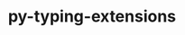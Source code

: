 ---
title: "py-typing-extensions"
layout: cache
categories: [package, develop]
meta: {"versions": ["4.2.0", "4.3.0", "4.5.0", "4.6.3"], "compilers": ["apple-clang@=14.0.0", "apple-clang@=14.0.3", "gcc@=11.1.0", "gcc@=11.3.0", "gcc@=7.3.1", "gcc@=7.5.0", "oneapi@=2023.1.0", "oneapi@=2023.2.0"], "oss": ["amzn2", "ubuntu18.04", "ubuntu20.04", "ubuntu22.04", "ventura"], "platforms": ["darwin", "linux"], "targets": ["aarch64", "ivybridge", "neoverse_n1", "ppc64le", "x86_64", "x86_64_v3"], "stacks": ["aws-isc", "aws-isc-aarch64", "data-vis-sdk", "e4s", "e4s-oneapi", "e4s-power", "ml-darwin-aarch64-mps", "ml-linux-x86_64-cpu", "ml-linux-x86_64-cuda", "ml-linux-x86_64-rocm", "radiuss", "root"], "num_specs": 118, "num_specs_by_stack": {"root": 118, "ml-darwin-aarch64-mps": 7, "aws-isc-aarch64": 4, "aws-isc": 2, "radiuss": 54, "e4s-power": 12, "e4s-oneapi": 5, "e4s": 13, "data-vis-sdk": 6, "ml-linux-x86_64-cuda": 6, "ml-linux-x86_64-rocm": 6, "ml-linux-x86_64-cpu": 6}}
spec_details: [{"hash": "qtf2blvtbnwiblpyowxbrcpsaiiauhz3", "compiler": "apple-clang@=14.0.0", "versions": ["4.6.3"], "os": "ventura", "platform": "darwin", "target": "aarch64", "variants": ["build_system=python_pip"], "stacks": ["root", "ml-darwin-aarch64-mps"], "size": "-", "tarball": "https://binaries.spack.io/develop/build_cache/darwin-ventura-aarch64/apple-clang-14.0.0/py-typing-extensions-4.6.3/darwin-ventura-aarch64-apple-clang-14.0.0-py-typing-extensions-4.6.3-qtf2blvtbnwiblpyowxbrcpsaiiauhz3.spack"}, {"hash": "oeedbjuf57t7ep4wizymrodpejoaagjt", "compiler": "apple-clang@=14.0.0", "versions": ["4.6.3"], "os": "ventura", "platform": "darwin", "target": "aarch64", "variants": ["build_system=python_pip"], "stacks": ["root", "ml-darwin-aarch64-mps"], "size": "-", "tarball": "https://binaries.spack.io/develop/build_cache/darwin-ventura-aarch64/apple-clang-14.0.0/py-typing-extensions-4.6.3/darwin-ventura-aarch64-apple-clang-14.0.0-py-typing-extensions-4.6.3-oeedbjuf57t7ep4wizymrodpejoaagjt.spack"}, {"hash": "qqs5kr443rizq5aoakzawkruxsgylfpe", "compiler": "apple-clang@=14.0.0", "versions": ["4.6.3"], "os": "ventura", "platform": "darwin", "target": "aarch64", "variants": ["build_system=python_pip"], "stacks": ["root", "ml-darwin-aarch64-mps"], "size": "-", "tarball": "https://binaries.spack.io/develop/build_cache/darwin-ventura-aarch64/apple-clang-14.0.0/py-typing-extensions-4.6.3/darwin-ventura-aarch64-apple-clang-14.0.0-py-typing-extensions-4.6.3-qqs5kr443rizq5aoakzawkruxsgylfpe.spack"}, {"hash": "c5y56j7uabxmpdktmqep3plmrxasppa5", "compiler": "apple-clang@=14.0.0", "versions": ["4.6.3"], "os": "ventura", "platform": "darwin", "target": "aarch64", "variants": ["build_system=python_pip"], "stacks": ["root", "ml-darwin-aarch64-mps"], "size": "-", "tarball": "https://binaries.spack.io/develop/build_cache/darwin-ventura-aarch64/apple-clang-14.0.0/py-typing-extensions-4.6.3/darwin-ventura-aarch64-apple-clang-14.0.0-py-typing-extensions-4.6.3-c5y56j7uabxmpdktmqep3plmrxasppa5.spack"}, {"hash": "47snpkyeqv63irf25efbiwzhliwbwa5d", "compiler": "apple-clang@=14.0.0", "versions": ["4.6.3"], "os": "ventura", "platform": "darwin", "target": "aarch64", "variants": ["build_system=python_pip"], "stacks": ["root", "ml-darwin-aarch64-mps"], "size": "-", "tarball": "https://binaries.spack.io/develop/build_cache/darwin-ventura-aarch64/apple-clang-14.0.0/py-typing-extensions-4.6.3/darwin-ventura-aarch64-apple-clang-14.0.0-py-typing-extensions-4.6.3-47snpkyeqv63irf25efbiwzhliwbwa5d.spack"}, {"hash": "6zm5qztsdodxdueq7ajbc46o6lmnqac5", "compiler": "apple-clang@=14.0.3", "versions": ["4.6.3"], "os": "ventura", "platform": "darwin", "target": "aarch64", "variants": ["build_system=python_pip"], "stacks": ["root", "ml-darwin-aarch64-mps"], "size": "-", "tarball": "https://binaries.spack.io/develop/build_cache/darwin-ventura-aarch64/apple-clang-14.0.3/py-typing-extensions-4.6.3/darwin-ventura-aarch64-apple-clang-14.0.3-py-typing-extensions-4.6.3-6zm5qztsdodxdueq7ajbc46o6lmnqac5.spack"}, {"hash": "pf56sdaak4mar4f3m6ob5jtfavkukxv6", "compiler": "apple-clang@=14.0.3", "versions": ["4.6.3"], "os": "ventura", "platform": "darwin", "target": "aarch64", "variants": ["build_system=python_pip"], "stacks": ["root", "ml-darwin-aarch64-mps"], "size": "-", "tarball": "https://binaries.spack.io/develop/build_cache/darwin-ventura-aarch64/apple-clang-14.0.3/py-typing-extensions-4.6.3/darwin-ventura-aarch64-apple-clang-14.0.3-py-typing-extensions-4.6.3-pf56sdaak4mar4f3m6ob5jtfavkukxv6.spack"}, {"hash": "dgilux2n3vpj5rfq2abfznanpccn5zyf", "compiler": "gcc@=7.3.1", "versions": ["4.6.3"], "os": "amzn2", "platform": "linux", "target": "aarch64", "variants": ["build_system=python_pip"], "stacks": ["aws-isc-aarch64", "root"], "size": "-", "tarball": "https://binaries.spack.io/develop/build_cache/linux-amzn2-aarch64/gcc-7.3.1/py-typing-extensions-4.6.3/linux-amzn2-aarch64-gcc-7.3.1-py-typing-extensions-4.6.3-dgilux2n3vpj5rfq2abfznanpccn5zyf.spack"}, {"hash": "ulsoifzrytd67ywkhec3vryzk5tnnmn5", "compiler": "gcc@=7.3.1", "versions": ["4.5.0"], "os": "amzn2", "platform": "linux", "target": "aarch64", "variants": ["build_system=python_pip"], "stacks": ["aws-isc-aarch64", "root"], "size": "-", "tarball": "https://binaries.spack.io/develop/build_cache/linux-amzn2-aarch64/gcc-7.3.1/py-typing-extensions-4.5.0/linux-amzn2-aarch64-gcc-7.3.1-py-typing-extensions-4.5.0-ulsoifzrytd67ywkhec3vryzk5tnnmn5.spack"}, {"hash": "ssmlzdxt2so45b4rfoga7n6tuxbnpdva", "compiler": "gcc@=7.3.1", "versions": ["4.3.0"], "os": "amzn2", "platform": "linux", "target": "ivybridge", "variants": ["build_system=python_pip"], "stacks": ["root"], "size": "-", "tarball": "https://binaries.spack.io/develop/build_cache/linux-amzn2-ivybridge/gcc-7.3.1/py-typing-extensions-4.3.0/linux-amzn2-ivybridge-gcc-7.3.1-py-typing-extensions-4.3.0-ssmlzdxt2so45b4rfoga7n6tuxbnpdva.spack"}, {"hash": "vsieaizn3wlyogfzhjdzftfyz4h6s5sv", "compiler": "gcc@=7.3.1", "versions": ["4.3.0"], "os": "amzn2", "platform": "linux", "target": "ivybridge", "variants": ["build_system=python_pip"], "stacks": ["root"], "size": "-", "tarball": "https://binaries.spack.io/develop/build_cache/linux-amzn2-ivybridge/gcc-7.3.1/py-typing-extensions-4.3.0/linux-amzn2-ivybridge-gcc-7.3.1-py-typing-extensions-4.3.0-vsieaizn3wlyogfzhjdzftfyz4h6s5sv.spack"}, {"hash": "edg3npfyv4zcu7wa77qeny62q7l3zn3d", "compiler": "gcc@=7.3.1", "versions": ["4.3.0"], "os": "amzn2", "platform": "linux", "target": "ivybridge", "variants": ["build_system=python_pip"], "stacks": ["root"], "size": "-", "tarball": "https://binaries.spack.io/develop/build_cache/linux-amzn2-ivybridge/gcc-7.3.1/py-typing-extensions-4.3.0/linux-amzn2-ivybridge-gcc-7.3.1-py-typing-extensions-4.3.0-edg3npfyv4zcu7wa77qeny62q7l3zn3d.spack"}, {"hash": "ynjyshoh2ffhhtsoeu6n37buppi6dqpt", "compiler": "gcc@=7.3.1", "versions": ["4.3.0"], "os": "amzn2", "platform": "linux", "target": "ivybridge", "variants": ["build_system=python_pip"], "stacks": ["root"], "size": "-", "tarball": "https://binaries.spack.io/develop/build_cache/linux-amzn2-ivybridge/gcc-7.3.1/py-typing-extensions-4.3.0/linux-amzn2-ivybridge-gcc-7.3.1-py-typing-extensions-4.3.0-ynjyshoh2ffhhtsoeu6n37buppi6dqpt.spack"}, {"hash": "jlxhrfda7ljyxaijedmxubymcohllvyx", "compiler": "gcc@=7.3.1", "versions": ["4.5.0"], "os": "amzn2", "platform": "linux", "target": "neoverse_n1", "variants": ["build_system=python_pip"], "stacks": ["aws-isc-aarch64", "root"], "size": "-", "tarball": "https://binaries.spack.io/develop/build_cache/linux-amzn2-neoverse_n1/gcc-7.3.1/py-typing-extensions-4.5.0/linux-amzn2-neoverse_n1-gcc-7.3.1-py-typing-extensions-4.5.0-jlxhrfda7ljyxaijedmxubymcohllvyx.spack"}, {"hash": "l4jempeiuy6leea3or7betghhz5edhwt", "compiler": "gcc@=7.3.1", "versions": ["4.6.3"], "os": "amzn2", "platform": "linux", "target": "neoverse_n1", "variants": ["build_system=python_pip"], "stacks": ["aws-isc-aarch64", "root"], "size": "-", "tarball": "https://binaries.spack.io/develop/build_cache/linux-amzn2-neoverse_n1/gcc-7.3.1/py-typing-extensions-4.6.3/linux-amzn2-neoverse_n1-gcc-7.3.1-py-typing-extensions-4.6.3-l4jempeiuy6leea3or7betghhz5edhwt.spack"}, {"hash": "plsjfaz2swi2snggw7siuikf44ipg6ao", "compiler": "gcc@=7.3.1", "versions": ["4.6.3"], "os": "amzn2", "platform": "linux", "target": "x86_64_v3", "variants": ["build_system=python_pip"], "stacks": ["aws-isc", "root"], "size": "-", "tarball": "https://binaries.spack.io/develop/build_cache/linux-amzn2-x86_64_v3/gcc-7.3.1/py-typing-extensions-4.6.3/linux-amzn2-x86_64_v3-gcc-7.3.1-py-typing-extensions-4.6.3-plsjfaz2swi2snggw7siuikf44ipg6ao.spack"}, {"hash": "rzxgw5t5pbbpcm2l6wdaanbgcijpojoh", "compiler": "gcc@=7.3.1", "versions": ["4.5.0"], "os": "amzn2", "platform": "linux", "target": "x86_64_v3", "variants": ["build_system=python_pip"], "stacks": ["aws-isc", "root"], "size": "-", "tarball": "https://binaries.spack.io/develop/build_cache/linux-amzn2-x86_64_v3/gcc-7.3.1/py-typing-extensions-4.5.0/linux-amzn2-x86_64_v3-gcc-7.3.1-py-typing-extensions-4.5.0-rzxgw5t5pbbpcm2l6wdaanbgcijpojoh.spack"}, {"hash": "2fofx75cocdetdg66eewuxg4kduqvpbd", "compiler": "gcc@=7.3.1", "versions": ["4.3.0"], "os": "amzn2", "platform": "linux", "target": "x86_64_v3", "variants": [], "stacks": ["root"], "size": "-", "tarball": "https://binaries.spack.io/develop/build_cache/linux-amzn2-x86_64_v3/gcc-7.3.1/py-typing-extensions-4.3.0/linux-amzn2-x86_64_v3-gcc-7.3.1-py-typing-extensions-4.3.0-2fofx75cocdetdg66eewuxg4kduqvpbd.spack"}, {"hash": "wfjzrfpztjdvjtqzayuetrk6l5d5e43z", "compiler": "gcc@=7.3.1", "versions": ["4.3.0"], "os": "amzn2", "platform": "linux", "target": "x86_64_v3", "variants": ["build_system=python_pip"], "stacks": ["root"], "size": "-", "tarball": "https://binaries.spack.io/develop/build_cache/linux-amzn2-x86_64_v3/gcc-7.3.1/py-typing-extensions-4.3.0/linux-amzn2-x86_64_v3-gcc-7.3.1-py-typing-extensions-4.3.0-wfjzrfpztjdvjtqzayuetrk6l5d5e43z.spack"}, {"hash": "iqi7k7j7y5vnjiq56bb7oam7vfm63pga", "compiler": "gcc@=7.3.1", "versions": ["4.3.0"], "os": "amzn2", "platform": "linux", "target": "x86_64_v3", "variants": [], "stacks": ["root"], "size": "-", "tarball": "https://binaries.spack.io/develop/build_cache/linux-amzn2-x86_64_v3/gcc-7.3.1/py-typing-extensions-4.3.0/linux-amzn2-x86_64_v3-gcc-7.3.1-py-typing-extensions-4.3.0-iqi7k7j7y5vnjiq56bb7oam7vfm63pga.spack"}, {"hash": "gvgcv532pmi7lqcemhtrii7ee5efloee", "compiler": "gcc@=7.3.1", "versions": ["4.3.0"], "os": "amzn2", "platform": "linux", "target": "x86_64_v3", "variants": ["build_system=python_pip"], "stacks": ["root"], "size": "-", "tarball": "https://binaries.spack.io/develop/build_cache/linux-amzn2-x86_64_v3/gcc-7.3.1/py-typing-extensions-4.3.0/linux-amzn2-x86_64_v3-gcc-7.3.1-py-typing-extensions-4.3.0-gvgcv532pmi7lqcemhtrii7ee5efloee.spack"}, {"hash": "rkw5ayx2bwiz2jcck7bfwew3nvy4fxek", "compiler": "gcc@=7.3.1", "versions": ["4.3.0"], "os": "amzn2", "platform": "linux", "target": "x86_64_v3", "variants": ["build_system=python_pip"], "stacks": ["root"], "size": "-", "tarball": "https://binaries.spack.io/develop/build_cache/linux-amzn2-x86_64_v3/gcc-7.3.1/py-typing-extensions-4.3.0/linux-amzn2-x86_64_v3-gcc-7.3.1-py-typing-extensions-4.3.0-rkw5ayx2bwiz2jcck7bfwew3nvy4fxek.spack"}, {"hash": "tfojihqyp7qyfm2gkjd7hgupgrb4r6rg", "compiler": "gcc@=7.5.0", "versions": ["4.2.0"], "os": "ubuntu18.04", "platform": "linux", "target": "x86_64", "variants": [], "stacks": ["radiuss", "root"], "size": "-", "tarball": "https://binaries.spack.io/develop/build_cache/linux-ubuntu18.04-x86_64/gcc-7.5.0/py-typing-extensions-4.2.0/linux-ubuntu18.04-x86_64-gcc-7.5.0-py-typing-extensions-4.2.0-tfojihqyp7qyfm2gkjd7hgupgrb4r6rg.spack"}, {"hash": "x4eiopshwhobsfutdwnjcgmzkd6hnq5u", "compiler": "gcc@=7.5.0", "versions": ["4.3.0"], "os": "ubuntu18.04", "platform": "linux", "target": "x86_64", "variants": [], "stacks": ["radiuss", "root"], "size": "-", "tarball": "https://binaries.spack.io/develop/build_cache/linux-ubuntu18.04-x86_64/gcc-7.5.0/py-typing-extensions-4.3.0/linux-ubuntu18.04-x86_64-gcc-7.5.0-py-typing-extensions-4.3.0-x4eiopshwhobsfutdwnjcgmzkd6hnq5u.spack"}, {"hash": "uo2qtd5a26nbi57yr74jzr7vgc24vgnb", "compiler": "gcc@=7.5.0", "versions": ["4.3.0"], "os": "ubuntu18.04", "platform": "linux", "target": "x86_64", "variants": [], "stacks": ["radiuss", "root"], "size": "-", "tarball": "https://binaries.spack.io/develop/build_cache/linux-ubuntu18.04-x86_64/gcc-7.5.0/py-typing-extensions-4.3.0/linux-ubuntu18.04-x86_64-gcc-7.5.0-py-typing-extensions-4.3.0-uo2qtd5a26nbi57yr74jzr7vgc24vgnb.spack"}, {"hash": "em6ysm76kjscc54ohe7quomendwjuoaq", "compiler": "gcc@=7.5.0", "versions": ["4.3.0"], "os": "ubuntu18.04", "platform": "linux", "target": "x86_64", "variants": [], "stacks": ["radiuss", "root"], "size": "-", "tarball": "https://binaries.spack.io/develop/build_cache/linux-ubuntu18.04-x86_64/gcc-7.5.0/py-typing-extensions-4.3.0/linux-ubuntu18.04-x86_64-gcc-7.5.0-py-typing-extensions-4.3.0-em6ysm76kjscc54ohe7quomendwjuoaq.spack"}, {"hash": "kd5jeqfqp3ff6vhhvflqb5veglr2guzk", "compiler": "gcc@=7.5.0", "versions": ["4.2.0"], "os": "ubuntu18.04", "platform": "linux", "target": "x86_64", "variants": [], "stacks": ["radiuss", "root"], "size": "-", "tarball": "https://binaries.spack.io/develop/build_cache/linux-ubuntu18.04-x86_64/gcc-7.5.0/py-typing-extensions-4.2.0/linux-ubuntu18.04-x86_64-gcc-7.5.0-py-typing-extensions-4.2.0-kd5jeqfqp3ff6vhhvflqb5veglr2guzk.spack"}, {"hash": "r74f25ie5d73ooen27tjs7wbv3gmzewj", "compiler": "gcc@=7.5.0", "versions": ["4.3.0"], "os": "ubuntu18.04", "platform": "linux", "target": "x86_64", "variants": [], "stacks": ["radiuss", "root"], "size": "-", "tarball": "https://binaries.spack.io/develop/build_cache/linux-ubuntu18.04-x86_64/gcc-7.5.0/py-typing-extensions-4.3.0/linux-ubuntu18.04-x86_64-gcc-7.5.0-py-typing-extensions-4.3.0-r74f25ie5d73ooen27tjs7wbv3gmzewj.spack"}, {"hash": "mf7h4en74soh5szlqo3hbqkm2zr7txrc", "compiler": "gcc@=7.5.0", "versions": ["4.2.0"], "os": "ubuntu18.04", "platform": "linux", "target": "x86_64", "variants": [], "stacks": ["radiuss", "root"], "size": "-", "tarball": "https://binaries.spack.io/develop/build_cache/linux-ubuntu18.04-x86_64/gcc-7.5.0/py-typing-extensions-4.2.0/linux-ubuntu18.04-x86_64-gcc-7.5.0-py-typing-extensions-4.2.0-mf7h4en74soh5szlqo3hbqkm2zr7txrc.spack"}, {"hash": "ob5dwwvns6dfeg5332xcp2agnhra6ynn", "compiler": "gcc@=7.5.0", "versions": ["4.3.0"], "os": "ubuntu18.04", "platform": "linux", "target": "x86_64", "variants": [], "stacks": ["radiuss", "root"], "size": "-", "tarball": "https://binaries.spack.io/develop/build_cache/linux-ubuntu18.04-x86_64/gcc-7.5.0/py-typing-extensions-4.3.0/linux-ubuntu18.04-x86_64-gcc-7.5.0-py-typing-extensions-4.3.0-ob5dwwvns6dfeg5332xcp2agnhra6ynn.spack"}, {"hash": "gh7x2uxqogv2hxmbqbah6q5sx3ihbwla", "compiler": "gcc@=7.5.0", "versions": ["4.3.0"], "os": "ubuntu18.04", "platform": "linux", "target": "x86_64", "variants": [], "stacks": ["radiuss", "root"], "size": "-", "tarball": "https://binaries.spack.io/develop/build_cache/linux-ubuntu18.04-x86_64/gcc-7.5.0/py-typing-extensions-4.3.0/linux-ubuntu18.04-x86_64-gcc-7.5.0-py-typing-extensions-4.3.0-gh7x2uxqogv2hxmbqbah6q5sx3ihbwla.spack"}, {"hash": "cnr4ncdrbxoi4kxnl4rpze3gmokeser2", "compiler": "gcc@=7.5.0", "versions": ["4.2.0"], "os": "ubuntu18.04", "platform": "linux", "target": "x86_64", "variants": [], "stacks": ["radiuss", "root"], "size": "-", "tarball": "https://binaries.spack.io/develop/build_cache/linux-ubuntu18.04-x86_64/gcc-7.5.0/py-typing-extensions-4.2.0/linux-ubuntu18.04-x86_64-gcc-7.5.0-py-typing-extensions-4.2.0-cnr4ncdrbxoi4kxnl4rpze3gmokeser2.spack"}, {"hash": "zsann7gdlggqtxbp7jnyeiodwyxcqvft", "compiler": "gcc@=7.5.0", "versions": ["4.2.0"], "os": "ubuntu18.04", "platform": "linux", "target": "x86_64", "variants": [], "stacks": ["radiuss", "root"], "size": "-", "tarball": "https://binaries.spack.io/develop/build_cache/linux-ubuntu18.04-x86_64/gcc-7.5.0/py-typing-extensions-4.2.0/linux-ubuntu18.04-x86_64-gcc-7.5.0-py-typing-extensions-4.2.0-zsann7gdlggqtxbp7jnyeiodwyxcqvft.spack"}, {"hash": "rhjwczeb7iomtr6cwsvf767i6kcl3fje", "compiler": "gcc@=7.5.0", "versions": ["4.3.0"], "os": "ubuntu18.04", "platform": "linux", "target": "x86_64", "variants": [], "stacks": ["radiuss", "root"], "size": "-", "tarball": "https://binaries.spack.io/develop/build_cache/linux-ubuntu18.04-x86_64/gcc-7.5.0/py-typing-extensions-4.3.0/linux-ubuntu18.04-x86_64-gcc-7.5.0-py-typing-extensions-4.3.0-rhjwczeb7iomtr6cwsvf767i6kcl3fje.spack"}, {"hash": "7322upxra54z36y537f2j2an4ecghvsb", "compiler": "gcc@=7.5.0", "versions": ["4.3.0"], "os": "ubuntu18.04", "platform": "linux", "target": "x86_64", "variants": [], "stacks": ["radiuss", "root"], "size": "-", "tarball": "https://binaries.spack.io/develop/build_cache/linux-ubuntu18.04-x86_64/gcc-7.5.0/py-typing-extensions-4.3.0/linux-ubuntu18.04-x86_64-gcc-7.5.0-py-typing-extensions-4.3.0-7322upxra54z36y537f2j2an4ecghvsb.spack"}, {"hash": "qbdrvl6nsjvlcpk7lpjbmzhotxzrggou", "compiler": "gcc@=7.5.0", "versions": ["4.3.0"], "os": "ubuntu18.04", "platform": "linux", "target": "x86_64", "variants": [], "stacks": ["radiuss", "root"], "size": "-", "tarball": "https://binaries.spack.io/develop/build_cache/linux-ubuntu18.04-x86_64/gcc-7.5.0/py-typing-extensions-4.3.0/linux-ubuntu18.04-x86_64-gcc-7.5.0-py-typing-extensions-4.3.0-qbdrvl6nsjvlcpk7lpjbmzhotxzrggou.spack"}, {"hash": "ovtlbhxjgzt62rb4plfv6oh72ururm2w", "compiler": "gcc@=7.5.0", "versions": ["4.3.0"], "os": "ubuntu18.04", "platform": "linux", "target": "x86_64", "variants": [], "stacks": ["radiuss", "root"], "size": "-", "tarball": "https://binaries.spack.io/develop/build_cache/linux-ubuntu18.04-x86_64/gcc-7.5.0/py-typing-extensions-4.3.0/linux-ubuntu18.04-x86_64-gcc-7.5.0-py-typing-extensions-4.3.0-ovtlbhxjgzt62rb4plfv6oh72ururm2w.spack"}, {"hash": "7cyv4ig3np2do67iaa6o3nzbxfsoxma2", "compiler": "gcc@=7.5.0", "versions": ["4.3.0"], "os": "ubuntu18.04", "platform": "linux", "target": "x86_64", "variants": ["build_system=python_pip"], "stacks": ["radiuss", "root"], "size": "-", "tarball": "https://binaries.spack.io/develop/build_cache/linux-ubuntu18.04-x86_64/gcc-7.5.0/py-typing-extensions-4.3.0/linux-ubuntu18.04-x86_64-gcc-7.5.0-py-typing-extensions-4.3.0-7cyv4ig3np2do67iaa6o3nzbxfsoxma2.spack"}, {"hash": "exwt3m42ycwh3xps4xvoxgaav7ricf63", "compiler": "gcc@=7.5.0", "versions": ["4.3.0"], "os": "ubuntu18.04", "platform": "linux", "target": "x86_64", "variants": [], "stacks": ["radiuss", "root"], "size": "-", "tarball": "https://binaries.spack.io/develop/build_cache/linux-ubuntu18.04-x86_64/gcc-7.5.0/py-typing-extensions-4.3.0/linux-ubuntu18.04-x86_64-gcc-7.5.0-py-typing-extensions-4.3.0-exwt3m42ycwh3xps4xvoxgaav7ricf63.spack"}, {"hash": "uo77bh47d2l4nhvn7ipgosxy55ujox2d", "compiler": "gcc@=7.5.0", "versions": ["4.3.0"], "os": "ubuntu18.04", "platform": "linux", "target": "x86_64", "variants": [], "stacks": ["radiuss", "root"], "size": "-", "tarball": "https://binaries.spack.io/develop/build_cache/linux-ubuntu18.04-x86_64/gcc-7.5.0/py-typing-extensions-4.3.0/linux-ubuntu18.04-x86_64-gcc-7.5.0-py-typing-extensions-4.3.0-uo77bh47d2l4nhvn7ipgosxy55ujox2d.spack"}, {"hash": "67kdrm2upv3qtuwueflwh5l2334fomcd", "compiler": "gcc@=7.5.0", "versions": ["4.3.0"], "os": "ubuntu18.04", "platform": "linux", "target": "x86_64", "variants": [], "stacks": ["radiuss", "root"], "size": "-", "tarball": "https://binaries.spack.io/develop/build_cache/linux-ubuntu18.04-x86_64/gcc-7.5.0/py-typing-extensions-4.3.0/linux-ubuntu18.04-x86_64-gcc-7.5.0-py-typing-extensions-4.3.0-67kdrm2upv3qtuwueflwh5l2334fomcd.spack"}, {"hash": "hv4igj4pfsxytc5rgqsw4zwqaqeiavem", "compiler": "gcc@=7.5.0", "versions": ["4.3.0"], "os": "ubuntu18.04", "platform": "linux", "target": "x86_64", "variants": [], "stacks": ["radiuss", "root"], "size": "-", "tarball": "https://binaries.spack.io/develop/build_cache/linux-ubuntu18.04-x86_64/gcc-7.5.0/py-typing-extensions-4.3.0/linux-ubuntu18.04-x86_64-gcc-7.5.0-py-typing-extensions-4.3.0-hv4igj4pfsxytc5rgqsw4zwqaqeiavem.spack"}, {"hash": "uvktgo3k4t6vpamgabu6ptn7gmr52e3x", "compiler": "gcc@=7.5.0", "versions": ["4.3.0"], "os": "ubuntu18.04", "platform": "linux", "target": "x86_64", "variants": ["build_system=python_pip"], "stacks": ["radiuss", "root"], "size": "-", "tarball": "https://binaries.spack.io/develop/build_cache/linux-ubuntu18.04-x86_64/gcc-7.5.0/py-typing-extensions-4.3.0/linux-ubuntu18.04-x86_64-gcc-7.5.0-py-typing-extensions-4.3.0-uvktgo3k4t6vpamgabu6ptn7gmr52e3x.spack"}, {"hash": "mciet7qrkytbuxhb2cnhog2276awuy5j", "compiler": "gcc@=7.5.0", "versions": ["4.5.0"], "os": "ubuntu18.04", "platform": "linux", "target": "x86_64", "variants": ["build_system=python_pip"], "stacks": ["radiuss", "root"], "size": "-", "tarball": "https://binaries.spack.io/develop/build_cache/linux-ubuntu18.04-x86_64/gcc-7.5.0/py-typing-extensions-4.5.0/linux-ubuntu18.04-x86_64-gcc-7.5.0-py-typing-extensions-4.5.0-mciet7qrkytbuxhb2cnhog2276awuy5j.spack"}, {"hash": "acj76zcur72vag7osu2ozjdqshcmpjgf", "compiler": "gcc@=7.5.0", "versions": ["4.5.0"], "os": "ubuntu18.04", "platform": "linux", "target": "x86_64", "variants": ["build_system=python_pip"], "stacks": ["radiuss", "root"], "size": "-", "tarball": "https://binaries.spack.io/develop/build_cache/linux-ubuntu18.04-x86_64/gcc-7.5.0/py-typing-extensions-4.5.0/linux-ubuntu18.04-x86_64-gcc-7.5.0-py-typing-extensions-4.5.0-acj76zcur72vag7osu2ozjdqshcmpjgf.spack"}, {"hash": "us2nxmxwwcvkv4mcda3v7si5acxzwzeg", "compiler": "gcc@=7.5.0", "versions": ["4.3.0"], "os": "ubuntu18.04", "platform": "linux", "target": "x86_64", "variants": [], "stacks": ["radiuss", "root"], "size": "-", "tarball": "https://binaries.spack.io/develop/build_cache/linux-ubuntu18.04-x86_64/gcc-7.5.0/py-typing-extensions-4.3.0/linux-ubuntu18.04-x86_64-gcc-7.5.0-py-typing-extensions-4.3.0-us2nxmxwwcvkv4mcda3v7si5acxzwzeg.spack"}, {"hash": "pxj7j526mkg3nriqshlqafoo4phwdkiy", "compiler": "gcc@=7.5.0", "versions": ["4.3.0"], "os": "ubuntu18.04", "platform": "linux", "target": "x86_64", "variants": [], "stacks": ["radiuss", "root"], "size": "-", "tarball": "https://binaries.spack.io/develop/build_cache/linux-ubuntu18.04-x86_64/gcc-7.5.0/py-typing-extensions-4.3.0/linux-ubuntu18.04-x86_64-gcc-7.5.0-py-typing-extensions-4.3.0-pxj7j526mkg3nriqshlqafoo4phwdkiy.spack"}, {"hash": "ufjbpjy2a73ffceut32kays6zgl6hp4u", "compiler": "gcc@=7.5.0", "versions": ["4.3.0"], "os": "ubuntu18.04", "platform": "linux", "target": "x86_64", "variants": [], "stacks": ["radiuss", "root"], "size": "-", "tarball": "https://binaries.spack.io/develop/build_cache/linux-ubuntu18.04-x86_64/gcc-7.5.0/py-typing-extensions-4.3.0/linux-ubuntu18.04-x86_64-gcc-7.5.0-py-typing-extensions-4.3.0-ufjbpjy2a73ffceut32kays6zgl6hp4u.spack"}, {"hash": "gepmtcesogjrlpl5czwsj34rgzectldg", "compiler": "gcc@=7.5.0", "versions": ["4.3.0"], "os": "ubuntu18.04", "platform": "linux", "target": "x86_64", "variants": [], "stacks": ["radiuss", "root"], "size": "-", "tarball": "https://binaries.spack.io/develop/build_cache/linux-ubuntu18.04-x86_64/gcc-7.5.0/py-typing-extensions-4.3.0/linux-ubuntu18.04-x86_64-gcc-7.5.0-py-typing-extensions-4.3.0-gepmtcesogjrlpl5czwsj34rgzectldg.spack"}, {"hash": "rcqgdyspgkzl3zrsvm6p53rnmpubnd5g", "compiler": "gcc@=7.5.0", "versions": ["4.3.0"], "os": "ubuntu18.04", "platform": "linux", "target": "x86_64", "variants": [], "stacks": ["radiuss", "root"], "size": "-", "tarball": "https://binaries.spack.io/develop/build_cache/linux-ubuntu18.04-x86_64/gcc-7.5.0/py-typing-extensions-4.3.0/linux-ubuntu18.04-x86_64-gcc-7.5.0-py-typing-extensions-4.3.0-rcqgdyspgkzl3zrsvm6p53rnmpubnd5g.spack"}, {"hash": "ufg3reevaclcxu4bf3ohtaw2fksdfy5w", "compiler": "gcc@=7.5.0", "versions": ["4.2.0"], "os": "ubuntu18.04", "platform": "linux", "target": "x86_64", "variants": [], "stacks": ["radiuss", "root"], "size": "-", "tarball": "https://binaries.spack.io/develop/build_cache/linux-ubuntu18.04-x86_64/gcc-7.5.0/py-typing-extensions-4.2.0/linux-ubuntu18.04-x86_64-gcc-7.5.0-py-typing-extensions-4.2.0-ufg3reevaclcxu4bf3ohtaw2fksdfy5w.spack"}, {"hash": "w3sfnbymokyumsqx7uvoh3exqh2rqo4b", "compiler": "gcc@=7.5.0", "versions": ["4.2.0"], "os": "ubuntu18.04", "platform": "linux", "target": "x86_64", "variants": [], "stacks": ["radiuss", "root"], "size": "-", "tarball": "https://binaries.spack.io/develop/build_cache/linux-ubuntu18.04-x86_64/gcc-7.5.0/py-typing-extensions-4.2.0/linux-ubuntu18.04-x86_64-gcc-7.5.0-py-typing-extensions-4.2.0-w3sfnbymokyumsqx7uvoh3exqh2rqo4b.spack"}, {"hash": "r7b4hofzbq6wp4m6s2lsgl6zldmtxbbv", "compiler": "gcc@=7.5.0", "versions": ["4.3.0"], "os": "ubuntu18.04", "platform": "linux", "target": "x86_64", "variants": [], "stacks": ["radiuss", "root"], "size": "-", "tarball": "https://binaries.spack.io/develop/build_cache/linux-ubuntu18.04-x86_64/gcc-7.5.0/py-typing-extensions-4.3.0/linux-ubuntu18.04-x86_64-gcc-7.5.0-py-typing-extensions-4.3.0-r7b4hofzbq6wp4m6s2lsgl6zldmtxbbv.spack"}, {"hash": "zgzjypddpuwoa5sq3fqp7paykzrwnbcv", "compiler": "gcc@=7.5.0", "versions": ["4.2.0"], "os": "ubuntu18.04", "platform": "linux", "target": "x86_64", "variants": [], "stacks": ["radiuss", "root"], "size": "-", "tarball": "https://binaries.spack.io/develop/build_cache/linux-ubuntu18.04-x86_64/gcc-7.5.0/py-typing-extensions-4.2.0/linux-ubuntu18.04-x86_64-gcc-7.5.0-py-typing-extensions-4.2.0-zgzjypddpuwoa5sq3fqp7paykzrwnbcv.spack"}, {"hash": "x3vh464avskfs35hmwxxxdfylvvljw3d", "compiler": "gcc@=7.5.0", "versions": ["4.3.0"], "os": "ubuntu18.04", "platform": "linux", "target": "x86_64", "variants": [], "stacks": ["radiuss", "root"], "size": "-", "tarball": "https://binaries.spack.io/develop/build_cache/linux-ubuntu18.04-x86_64/gcc-7.5.0/py-typing-extensions-4.3.0/linux-ubuntu18.04-x86_64-gcc-7.5.0-py-typing-extensions-4.3.0-x3vh464avskfs35hmwxxxdfylvvljw3d.spack"}, {"hash": "sbnoczve36mn7fctytke5rpmzw3xeceo", "compiler": "gcc@=7.5.0", "versions": ["4.3.0"], "os": "ubuntu18.04", "platform": "linux", "target": "x86_64", "variants": ["build_system=python_pip"], "stacks": ["radiuss", "root"], "size": "-", "tarball": "https://binaries.spack.io/develop/build_cache/linux-ubuntu18.04-x86_64/gcc-7.5.0/py-typing-extensions-4.3.0/linux-ubuntu18.04-x86_64-gcc-7.5.0-py-typing-extensions-4.3.0-sbnoczve36mn7fctytke5rpmzw3xeceo.spack"}, {"hash": "tw3ndmbjvlpeg7p5xv7vt52c44lbz3g6", "compiler": "gcc@=7.5.0", "versions": ["4.3.0"], "os": "ubuntu18.04", "platform": "linux", "target": "x86_64", "variants": ["build_system=python_pip"], "stacks": ["radiuss", "root"], "size": "-", "tarball": "https://binaries.spack.io/develop/build_cache/linux-ubuntu18.04-x86_64/gcc-7.5.0/py-typing-extensions-4.3.0/linux-ubuntu18.04-x86_64-gcc-7.5.0-py-typing-extensions-4.3.0-tw3ndmbjvlpeg7p5xv7vt52c44lbz3g6.spack"}, {"hash": "hhj2tygm7quxjjhmq2u23czjjbjuqd5a", "compiler": "gcc@=7.5.0", "versions": ["4.3.0"], "os": "ubuntu18.04", "platform": "linux", "target": "x86_64", "variants": [], "stacks": ["radiuss", "root"], "size": "-", "tarball": "https://binaries.spack.io/develop/build_cache/linux-ubuntu18.04-x86_64/gcc-7.5.0/py-typing-extensions-4.3.0/linux-ubuntu18.04-x86_64-gcc-7.5.0-py-typing-extensions-4.3.0-hhj2tygm7quxjjhmq2u23czjjbjuqd5a.spack"}, {"hash": "5kxrxudrqm3ldmpxebvxikq375muhk5i", "compiler": "gcc@=7.5.0", "versions": ["4.2.0"], "os": "ubuntu18.04", "platform": "linux", "target": "x86_64", "variants": [], "stacks": ["radiuss", "root"], "size": "-", "tarball": "https://binaries.spack.io/develop/build_cache/linux-ubuntu18.04-x86_64/gcc-7.5.0/py-typing-extensions-4.2.0/linux-ubuntu18.04-x86_64-gcc-7.5.0-py-typing-extensions-4.2.0-5kxrxudrqm3ldmpxebvxikq375muhk5i.spack"}, {"hash": "2k2jbucamtp3qfoslrhhqbnkevb4dcaj", "compiler": "gcc@=7.5.0", "versions": ["4.3.0"], "os": "ubuntu18.04", "platform": "linux", "target": "x86_64", "variants": [], "stacks": ["radiuss", "root"], "size": "-", "tarball": "https://binaries.spack.io/develop/build_cache/linux-ubuntu18.04-x86_64/gcc-7.5.0/py-typing-extensions-4.3.0/linux-ubuntu18.04-x86_64-gcc-7.5.0-py-typing-extensions-4.3.0-2k2jbucamtp3qfoslrhhqbnkevb4dcaj.spack"}, {"hash": "g2lutf467aeppmsfwcsx25ueepw667ht", "compiler": "gcc@=7.5.0", "versions": ["4.2.0"], "os": "ubuntu18.04", "platform": "linux", "target": "x86_64", "variants": [], "stacks": ["radiuss", "root"], "size": "-", "tarball": "https://binaries.spack.io/develop/build_cache/linux-ubuntu18.04-x86_64/gcc-7.5.0/py-typing-extensions-4.2.0/linux-ubuntu18.04-x86_64-gcc-7.5.0-py-typing-extensions-4.2.0-g2lutf467aeppmsfwcsx25ueepw667ht.spack"}, {"hash": "4c6ryyfp7rbyzyhbyjf2dn3lxtnlixxh", "compiler": "gcc@=7.5.0", "versions": ["4.3.0"], "os": "ubuntu18.04", "platform": "linux", "target": "x86_64", "variants": [], "stacks": ["radiuss", "root"], "size": "-", "tarball": "https://binaries.spack.io/develop/build_cache/linux-ubuntu18.04-x86_64/gcc-7.5.0/py-typing-extensions-4.3.0/linux-ubuntu18.04-x86_64-gcc-7.5.0-py-typing-extensions-4.3.0-4c6ryyfp7rbyzyhbyjf2dn3lxtnlixxh.spack"}, {"hash": "c4xz7hvhfu2xvqat4wjyrutb4qspus4o", "compiler": "gcc@=7.5.0", "versions": ["4.3.0"], "os": "ubuntu18.04", "platform": "linux", "target": "x86_64", "variants": [], "stacks": ["radiuss", "root"], "size": "-", "tarball": "https://binaries.spack.io/develop/build_cache/linux-ubuntu18.04-x86_64/gcc-7.5.0/py-typing-extensions-4.3.0/linux-ubuntu18.04-x86_64-gcc-7.5.0-py-typing-extensions-4.3.0-c4xz7hvhfu2xvqat4wjyrutb4qspus4o.spack"}, {"hash": "47tglc2hy6hr6lwq3fmwcoiuweb6mn4r", "compiler": "gcc@=7.5.0", "versions": ["4.5.0"], "os": "ubuntu18.04", "platform": "linux", "target": "x86_64_v3", "variants": ["build_system=python_pip"], "stacks": ["radiuss", "root"], "size": "-", "tarball": "https://binaries.spack.io/develop/build_cache/linux-ubuntu18.04-x86_64_v3/gcc-7.5.0/py-typing-extensions-4.5.0/linux-ubuntu18.04-x86_64_v3-gcc-7.5.0-py-typing-extensions-4.5.0-47tglc2hy6hr6lwq3fmwcoiuweb6mn4r.spack"}, {"hash": "7pjsugf3jeh5uwoomf6xzurztspg54c5", "compiler": "gcc@=7.5.0", "versions": ["4.5.0"], "os": "ubuntu18.04", "platform": "linux", "target": "x86_64_v3", "variants": ["build_system=python_pip"], "stacks": ["radiuss", "root"], "size": "-", "tarball": "https://binaries.spack.io/develop/build_cache/linux-ubuntu18.04-x86_64_v3/gcc-7.5.0/py-typing-extensions-4.5.0/linux-ubuntu18.04-x86_64_v3-gcc-7.5.0-py-typing-extensions-4.5.0-7pjsugf3jeh5uwoomf6xzurztspg54c5.spack"}, {"hash": "zek5kuqn6ngqtbhnm3uw3w5mdfvvk72r", "compiler": "gcc@=7.5.0", "versions": ["4.5.0"], "os": "ubuntu18.04", "platform": "linux", "target": "x86_64_v3", "variants": ["build_system=python_pip"], "stacks": ["radiuss", "root"], "size": "-", "tarball": "https://binaries.spack.io/develop/build_cache/linux-ubuntu18.04-x86_64_v3/gcc-7.5.0/py-typing-extensions-4.5.0/linux-ubuntu18.04-x86_64_v3-gcc-7.5.0-py-typing-extensions-4.5.0-zek5kuqn6ngqtbhnm3uw3w5mdfvvk72r.spack"}, {"hash": "qmokixneawjniarj2mqzbqaypwmbprpz", "compiler": "gcc@=7.5.0", "versions": ["4.5.0"], "os": "ubuntu18.04", "platform": "linux", "target": "x86_64_v3", "variants": ["build_system=python_pip"], "stacks": ["radiuss", "root"], "size": "-", "tarball": "https://binaries.spack.io/develop/build_cache/linux-ubuntu18.04-x86_64_v3/gcc-7.5.0/py-typing-extensions-4.5.0/linux-ubuntu18.04-x86_64_v3-gcc-7.5.0-py-typing-extensions-4.5.0-qmokixneawjniarj2mqzbqaypwmbprpz.spack"}, {"hash": "2fp3ttdpyd42nwlcg7iupjkaxqyhc4vs", "compiler": "gcc@=7.5.0", "versions": ["4.5.0"], "os": "ubuntu18.04", "platform": "linux", "target": "x86_64_v3", "variants": ["build_system=python_pip"], "stacks": ["radiuss", "root"], "size": "-", "tarball": "https://binaries.spack.io/develop/build_cache/linux-ubuntu18.04-x86_64_v3/gcc-7.5.0/py-typing-extensions-4.5.0/linux-ubuntu18.04-x86_64_v3-gcc-7.5.0-py-typing-extensions-4.5.0-2fp3ttdpyd42nwlcg7iupjkaxqyhc4vs.spack"}, {"hash": "v7tw5httwpxwvvjjzekgwr5yxy6g7mgv", "compiler": "gcc@=7.5.0", "versions": ["4.6.3"], "os": "ubuntu18.04", "platform": "linux", "target": "x86_64_v3", "variants": ["build_system=python_pip"], "stacks": ["radiuss", "root"], "size": "-", "tarball": "https://binaries.spack.io/develop/build_cache/linux-ubuntu18.04-x86_64_v3/gcc-7.5.0/py-typing-extensions-4.6.3/linux-ubuntu18.04-x86_64_v3-gcc-7.5.0-py-typing-extensions-4.6.3-v7tw5httwpxwvvjjzekgwr5yxy6g7mgv.spack"}, {"hash": "un6kgxgoaivc7oodkfjlbzzmwaieavbg", "compiler": "gcc@=7.5.0", "versions": ["4.6.3"], "os": "ubuntu18.04", "platform": "linux", "target": "x86_64_v3", "variants": ["build_system=python_pip"], "stacks": ["radiuss", "root"], "size": "-", "tarball": "https://binaries.spack.io/develop/build_cache/linux-ubuntu18.04-x86_64_v3/gcc-7.5.0/py-typing-extensions-4.6.3/linux-ubuntu18.04-x86_64_v3-gcc-7.5.0-py-typing-extensions-4.6.3-un6kgxgoaivc7oodkfjlbzzmwaieavbg.spack"}, {"hash": "prre2wlz2yze237jzict47pxcp3y6665", "compiler": "gcc@=7.5.0", "versions": ["4.5.0"], "os": "ubuntu18.04", "platform": "linux", "target": "x86_64_v3", "variants": ["build_system=python_pip"], "stacks": ["radiuss", "root"], "size": "-", "tarball": "https://binaries.spack.io/develop/build_cache/linux-ubuntu18.04-x86_64_v3/gcc-7.5.0/py-typing-extensions-4.5.0/linux-ubuntu18.04-x86_64_v3-gcc-7.5.0-py-typing-extensions-4.5.0-prre2wlz2yze237jzict47pxcp3y6665.spack"}, {"hash": "h6sk3mmfmiad554jyhvqyd3jjxeeut6n", "compiler": "gcc@=7.5.0", "versions": ["4.5.0"], "os": "ubuntu18.04", "platform": "linux", "target": "x86_64_v3", "variants": ["build_system=python_pip"], "stacks": ["radiuss", "root"], "size": "-", "tarball": "https://binaries.spack.io/develop/build_cache/linux-ubuntu18.04-x86_64_v3/gcc-7.5.0/py-typing-extensions-4.5.0/linux-ubuntu18.04-x86_64_v3-gcc-7.5.0-py-typing-extensions-4.5.0-h6sk3mmfmiad554jyhvqyd3jjxeeut6n.spack"}, {"hash": "k6seductnbgy3gmij5vx7mgyodshdxc2", "compiler": "gcc@=7.5.0", "versions": ["4.5.0"], "os": "ubuntu18.04", "platform": "linux", "target": "x86_64_v3", "variants": ["build_system=python_pip"], "stacks": ["radiuss", "root"], "size": "-", "tarball": "https://binaries.spack.io/develop/build_cache/linux-ubuntu18.04-x86_64_v3/gcc-7.5.0/py-typing-extensions-4.5.0/linux-ubuntu18.04-x86_64_v3-gcc-7.5.0-py-typing-extensions-4.5.0-k6seductnbgy3gmij5vx7mgyodshdxc2.spack"}, {"hash": "ypht3nuzbiyusv77m3lqvuhza7c7gdrg", "compiler": "gcc@=7.5.0", "versions": ["4.5.0"], "os": "ubuntu18.04", "platform": "linux", "target": "x86_64_v3", "variants": ["build_system=python_pip"], "stacks": ["radiuss", "root"], "size": "-", "tarball": "https://binaries.spack.io/develop/build_cache/linux-ubuntu18.04-x86_64_v3/gcc-7.5.0/py-typing-extensions-4.5.0/linux-ubuntu18.04-x86_64_v3-gcc-7.5.0-py-typing-extensions-4.5.0-ypht3nuzbiyusv77m3lqvuhza7c7gdrg.spack"}, {"hash": "4oncbbaggcdqdfriadiccq25fpk6g7vi", "compiler": "gcc@=7.5.0", "versions": ["4.5.0"], "os": "ubuntu18.04", "platform": "linux", "target": "x86_64_v3", "variants": ["build_system=python_pip"], "stacks": ["radiuss", "root"], "size": "-", "tarball": "https://binaries.spack.io/develop/build_cache/linux-ubuntu18.04-x86_64_v3/gcc-7.5.0/py-typing-extensions-4.5.0/linux-ubuntu18.04-x86_64_v3-gcc-7.5.0-py-typing-extensions-4.5.0-4oncbbaggcdqdfriadiccq25fpk6g7vi.spack"}, {"hash": "4cmobxkgzctkcxhxfqn5m75idqyo3bvs", "compiler": "gcc@=7.5.0", "versions": ["4.6.3"], "os": "ubuntu18.04", "platform": "linux", "target": "x86_64_v3", "variants": ["build_system=python_pip"], "stacks": ["radiuss", "root"], "size": "-", "tarball": "https://binaries.spack.io/develop/build_cache/linux-ubuntu18.04-x86_64_v3/gcc-7.5.0/py-typing-extensions-4.6.3/linux-ubuntu18.04-x86_64_v3-gcc-7.5.0-py-typing-extensions-4.6.3-4cmobxkgzctkcxhxfqn5m75idqyo3bvs.spack"}, {"hash": "46ung4k4luxrhn42g3bheqecfmtzbh2c", "compiler": "gcc@=11.1.0", "versions": ["4.6.3"], "os": "ubuntu20.04", "platform": "linux", "target": "ppc64le", "variants": ["build_system=python_pip"], "stacks": ["e4s-power", "root"], "size": "-", "tarball": "https://binaries.spack.io/develop/build_cache/linux-ubuntu20.04-ppc64le/gcc-11.1.0/py-typing-extensions-4.6.3/linux-ubuntu20.04-ppc64le-gcc-11.1.0-py-typing-extensions-4.6.3-46ung4k4luxrhn42g3bheqecfmtzbh2c.spack"}, {"hash": "usi3hmqn6to5lqskkzbqptqym7nju4ja", "compiler": "gcc@=11.1.0", "versions": ["4.5.0"], "os": "ubuntu20.04", "platform": "linux", "target": "ppc64le", "variants": ["build_system=python_pip"], "stacks": ["e4s-power", "root"], "size": "-", "tarball": "https://binaries.spack.io/develop/build_cache/linux-ubuntu20.04-ppc64le/gcc-11.1.0/py-typing-extensions-4.5.0/linux-ubuntu20.04-ppc64le-gcc-11.1.0-py-typing-extensions-4.5.0-usi3hmqn6to5lqskkzbqptqym7nju4ja.spack"}, {"hash": "wq7nqjgb5yrwxclvy3xpdwrcknmnfgb3", "compiler": "gcc@=11.1.0", "versions": ["4.6.3"], "os": "ubuntu20.04", "platform": "linux", "target": "ppc64le", "variants": ["build_system=python_pip"], "stacks": ["e4s-power", "root"], "size": "-", "tarball": "https://binaries.spack.io/develop/build_cache/linux-ubuntu20.04-ppc64le/gcc-11.1.0/py-typing-extensions-4.6.3/linux-ubuntu20.04-ppc64le-gcc-11.1.0-py-typing-extensions-4.6.3-wq7nqjgb5yrwxclvy3xpdwrcknmnfgb3.spack"}, {"hash": "pjrlwuzhduflp7g3ho3atiib2ukdyem4", "compiler": "gcc@=11.1.0", "versions": ["4.6.3"], "os": "ubuntu20.04", "platform": "linux", "target": "ppc64le", "variants": ["build_system=python_pip"], "stacks": ["e4s-power", "root"], "size": "-", "tarball": "https://binaries.spack.io/develop/build_cache/linux-ubuntu20.04-ppc64le/gcc-11.1.0/py-typing-extensions-4.6.3/linux-ubuntu20.04-ppc64le-gcc-11.1.0-py-typing-extensions-4.6.3-pjrlwuzhduflp7g3ho3atiib2ukdyem4.spack"}, {"hash": "gwyw5lzwjlqp7wh6byhrhiiedhdnlznb", "compiler": "gcc@=11.1.0", "versions": ["4.6.3"], "os": "ubuntu20.04", "platform": "linux", "target": "ppc64le", "variants": ["build_system=python_pip"], "stacks": ["e4s-power", "root"], "size": "-", "tarball": "https://binaries.spack.io/develop/build_cache/linux-ubuntu20.04-ppc64le/gcc-11.1.0/py-typing-extensions-4.6.3/linux-ubuntu20.04-ppc64le-gcc-11.1.0-py-typing-extensions-4.6.3-gwyw5lzwjlqp7wh6byhrhiiedhdnlznb.spack"}, {"hash": "fep7lqcnrk67ey4ilauy23thhpw2oaa5", "compiler": "gcc@=11.1.0", "versions": ["4.6.3"], "os": "ubuntu20.04", "platform": "linux", "target": "ppc64le", "variants": ["build_system=python_pip"], "stacks": ["e4s-power", "root"], "size": "-", "tarball": "https://binaries.spack.io/develop/build_cache/linux-ubuntu20.04-ppc64le/gcc-11.1.0/py-typing-extensions-4.6.3/linux-ubuntu20.04-ppc64le-gcc-11.1.0-py-typing-extensions-4.6.3-fep7lqcnrk67ey4ilauy23thhpw2oaa5.spack"}, {"hash": "hqd2k7o545jikruxa23wxcs5k32gyfsj", "compiler": "gcc@=11.1.0", "versions": ["4.6.3"], "os": "ubuntu20.04", "platform": "linux", "target": "ppc64le", "variants": ["build_system=python_pip"], "stacks": ["e4s-power", "root"], "size": "-", "tarball": "https://binaries.spack.io/develop/build_cache/linux-ubuntu20.04-ppc64le/gcc-11.1.0/py-typing-extensions-4.6.3/linux-ubuntu20.04-ppc64le-gcc-11.1.0-py-typing-extensions-4.6.3-hqd2k7o545jikruxa23wxcs5k32gyfsj.spack"}, {"hash": "wmdvacflsdwhtpp5yizsitltthbobxa6", "compiler": "gcc@=11.1.0", "versions": ["4.5.0"], "os": "ubuntu20.04", "platform": "linux", "target": "ppc64le", "variants": ["build_system=python_pip"], "stacks": ["e4s-power", "root"], "size": "-", "tarball": "https://binaries.spack.io/develop/build_cache/linux-ubuntu20.04-ppc64le/gcc-11.1.0/py-typing-extensions-4.5.0/linux-ubuntu20.04-ppc64le-gcc-11.1.0-py-typing-extensions-4.5.0-wmdvacflsdwhtpp5yizsitltthbobxa6.spack"}, {"hash": "irvqq3f2gvtjztk252ig2jb5ibt76k2h", "compiler": "gcc@=11.1.0", "versions": ["4.6.3"], "os": "ubuntu20.04", "platform": "linux", "target": "ppc64le", "variants": ["build_system=python_pip"], "stacks": ["e4s-power", "root"], "size": "-", "tarball": "https://binaries.spack.io/develop/build_cache/linux-ubuntu20.04-ppc64le/gcc-11.1.0/py-typing-extensions-4.6.3/linux-ubuntu20.04-ppc64le-gcc-11.1.0-py-typing-extensions-4.6.3-irvqq3f2gvtjztk252ig2jb5ibt76k2h.spack"}, {"hash": "hg72eyoi2wa3nhkh2lgirsiwrqznac2h", "compiler": "gcc@=11.1.0", "versions": ["4.6.3"], "os": "ubuntu20.04", "platform": "linux", "target": "ppc64le", "variants": ["build_system=python_pip"], "stacks": ["e4s-power", "root"], "size": "-", "tarball": "https://binaries.spack.io/develop/build_cache/linux-ubuntu20.04-ppc64le/gcc-11.1.0/py-typing-extensions-4.6.3/linux-ubuntu20.04-ppc64le-gcc-11.1.0-py-typing-extensions-4.6.3-hg72eyoi2wa3nhkh2lgirsiwrqznac2h.spack"}, {"hash": "lxgkrx4g36grpezu2avnxokootywsm3u", "compiler": "gcc@=11.1.0", "versions": ["4.6.3"], "os": "ubuntu20.04", "platform": "linux", "target": "ppc64le", "variants": ["build_system=python_pip"], "stacks": ["e4s-power", "root"], "size": "-", "tarball": "https://binaries.spack.io/develop/build_cache/linux-ubuntu20.04-ppc64le/gcc-11.1.0/py-typing-extensions-4.6.3/linux-ubuntu20.04-ppc64le-gcc-11.1.0-py-typing-extensions-4.6.3-lxgkrx4g36grpezu2avnxokootywsm3u.spack"}, {"hash": "34rkjmuyrwzhetzvqmfcupxoebxfg4qu", "compiler": "gcc@=11.1.0", "versions": ["4.6.3"], "os": "ubuntu20.04", "platform": "linux", "target": "ppc64le", "variants": ["build_system=python_pip"], "stacks": ["e4s-power", "root"], "size": "-", "tarball": "https://binaries.spack.io/develop/build_cache/linux-ubuntu20.04-ppc64le/gcc-11.1.0/py-typing-extensions-4.6.3/linux-ubuntu20.04-ppc64le-gcc-11.1.0-py-typing-extensions-4.6.3-34rkjmuyrwzhetzvqmfcupxoebxfg4qu.spack"}, {"hash": "ebdzxui2s6luo2koenno6myvwdnfxeio", "compiler": "oneapi@=2023.1.0", "versions": ["4.6.3"], "os": "ubuntu20.04", "platform": "linux", "target": "x86_64", "variants": ["build_system=python_pip"], "stacks": ["root", "e4s-oneapi"], "size": "-", "tarball": "https://binaries.spack.io/develop/build_cache/linux-ubuntu20.04-x86_64/oneapi-2023.1.0/py-typing-extensions-4.6.3/linux-ubuntu20.04-x86_64-oneapi-2023.1.0-py-typing-extensions-4.6.3-ebdzxui2s6luo2koenno6myvwdnfxeio.spack"}, {"hash": "ctssr4xgtfwibktqwrjuqxtdhlhlz6qh", "compiler": "oneapi@=2023.1.0", "versions": ["4.6.3"], "os": "ubuntu20.04", "platform": "linux", "target": "x86_64", "variants": ["build_system=python_pip"], "stacks": ["root", "e4s-oneapi"], "size": "-", "tarball": "https://binaries.spack.io/develop/build_cache/linux-ubuntu20.04-x86_64/oneapi-2023.1.0/py-typing-extensions-4.6.3/linux-ubuntu20.04-x86_64-oneapi-2023.1.0-py-typing-extensions-4.6.3-ctssr4xgtfwibktqwrjuqxtdhlhlz6qh.spack"}, {"hash": "6s3bzzskilczjrklvtoh4pz6relnrmba", "compiler": "oneapi@=2023.1.0", "versions": ["4.6.3"], "os": "ubuntu20.04", "platform": "linux", "target": "x86_64", "variants": ["build_system=python_pip"], "stacks": ["root", "e4s-oneapi"], "size": "-", "tarball": "https://binaries.spack.io/develop/build_cache/linux-ubuntu20.04-x86_64/oneapi-2023.1.0/py-typing-extensions-4.6.3/linux-ubuntu20.04-x86_64-oneapi-2023.1.0-py-typing-extensions-4.6.3-6s3bzzskilczjrklvtoh4pz6relnrmba.spack"}, {"hash": "wyh2daoc56ljff4tm32nmx2nxzv3zrho", "compiler": "oneapi@=2023.2.0", "versions": ["4.6.3"], "os": "ubuntu20.04", "platform": "linux", "target": "x86_64", "variants": ["build_system=python_pip"], "stacks": ["root", "e4s-oneapi"], "size": "-", "tarball": "https://binaries.spack.io/develop/build_cache/linux-ubuntu20.04-x86_64/oneapi-2023.2.0/py-typing-extensions-4.6.3/linux-ubuntu20.04-x86_64-oneapi-2023.2.0-py-typing-extensions-4.6.3-wyh2daoc56ljff4tm32nmx2nxzv3zrho.spack"}, {"hash": "je4k7u6ji6btyiailabjjbzwepuyatyi", "compiler": "oneapi@=2023.2.0", "versions": ["4.6.3"], "os": "ubuntu20.04", "platform": "linux", "target": "x86_64", "variants": ["build_system=python_pip"], "stacks": ["root", "e4s-oneapi"], "size": "-", "tarball": "https://binaries.spack.io/develop/build_cache/linux-ubuntu20.04-x86_64/oneapi-2023.2.0/py-typing-extensions-4.6.3/linux-ubuntu20.04-x86_64-oneapi-2023.2.0-py-typing-extensions-4.6.3-je4k7u6ji6btyiailabjjbzwepuyatyi.spack"}, {"hash": "a2nh2aq5o5jcxbko2pek3t5zjev4mlmz", "compiler": "gcc@=11.1.0", "versions": ["4.6.3"], "os": "ubuntu20.04", "platform": "linux", "target": "x86_64_v3", "variants": ["build_system=python_pip"], "stacks": ["root", "e4s"], "size": "-", "tarball": "https://binaries.spack.io/develop/build_cache/linux-ubuntu20.04-x86_64_v3/gcc-11.1.0/py-typing-extensions-4.6.3/linux-ubuntu20.04-x86_64_v3-gcc-11.1.0-py-typing-extensions-4.6.3-a2nh2aq5o5jcxbko2pek3t5zjev4mlmz.spack"}, {"hash": "22tdorpp5gxlhiac67vjnb6lferhayp7", "compiler": "gcc@=11.1.0", "versions": ["4.5.0"], "os": "ubuntu20.04", "platform": "linux", "target": "x86_64_v3", "variants": ["build_system=python_pip"], "stacks": ["root", "e4s"], "size": "-", "tarball": "https://binaries.spack.io/develop/build_cache/linux-ubuntu20.04-x86_64_v3/gcc-11.1.0/py-typing-extensions-4.5.0/linux-ubuntu20.04-x86_64_v3-gcc-11.1.0-py-typing-extensions-4.5.0-22tdorpp5gxlhiac67vjnb6lferhayp7.spack"}, {"hash": "e6ip7psxdhik7hy3b7jsoll6djamim4z", "compiler": "gcc@=11.1.0", "versions": ["4.6.3"], "os": "ubuntu20.04", "platform": "linux", "target": "x86_64_v3", "variants": ["build_system=python_pip"], "stacks": ["root", "e4s"], "size": "-", "tarball": "https://binaries.spack.io/develop/build_cache/linux-ubuntu20.04-x86_64_v3/gcc-11.1.0/py-typing-extensions-4.6.3/linux-ubuntu20.04-x86_64_v3-gcc-11.1.0-py-typing-extensions-4.6.3-e6ip7psxdhik7hy3b7jsoll6djamim4z.spack"}, {"hash": "w7jg4m72lreh6xoabtqzs4es376p4kfg", "compiler": "gcc@=11.1.0", "versions": ["4.5.0"], "os": "ubuntu20.04", "platform": "linux", "target": "x86_64_v3", "variants": ["build_system=python_pip"], "stacks": ["root", "data-vis-sdk"], "size": "-", "tarball": "https://binaries.spack.io/develop/build_cache/linux-ubuntu20.04-x86_64_v3/gcc-11.1.0/py-typing-extensions-4.5.0/linux-ubuntu20.04-x86_64_v3-gcc-11.1.0-py-typing-extensions-4.5.0-w7jg4m72lreh6xoabtqzs4es376p4kfg.spack"}, {"hash": "qrvzfycj3kirnljyol7klmjfxtkinbyj", "compiler": "gcc@=11.1.0", "versions": ["4.6.3"], "os": "ubuntu20.04", "platform": "linux", "target": "x86_64_v3", "variants": ["build_system=python_pip"], "stacks": ["root", "data-vis-sdk"], "size": "-", "tarball": "https://binaries.spack.io/develop/build_cache/linux-ubuntu20.04-x86_64_v3/gcc-11.1.0/py-typing-extensions-4.6.3/linux-ubuntu20.04-x86_64_v3-gcc-11.1.0-py-typing-extensions-4.6.3-qrvzfycj3kirnljyol7klmjfxtkinbyj.spack"}, {"hash": "wviregaogvxsylasrrxvwpx55g2ijufn", "compiler": "gcc@=11.1.0", "versions": ["4.5.0"], "os": "ubuntu20.04", "platform": "linux", "target": "x86_64_v3", "variants": ["build_system=python_pip"], "stacks": ["root", "data-vis-sdk"], "size": "-", "tarball": "https://binaries.spack.io/develop/build_cache/linux-ubuntu20.04-x86_64_v3/gcc-11.1.0/py-typing-extensions-4.5.0/linux-ubuntu20.04-x86_64_v3-gcc-11.1.0-py-typing-extensions-4.5.0-wviregaogvxsylasrrxvwpx55g2ijufn.spack"}, {"hash": "hx5oscv2knbzubkcw3nja2d5stwe7ivl", "compiler": "gcc@=11.1.0", "versions": ["4.6.3"], "os": "ubuntu20.04", "platform": "linux", "target": "x86_64_v3", "variants": ["build_system=python_pip"], "stacks": ["root", "e4s"], "size": "-", "tarball": "https://binaries.spack.io/develop/build_cache/linux-ubuntu20.04-x86_64_v3/gcc-11.1.0/py-typing-extensions-4.6.3/linux-ubuntu20.04-x86_64_v3-gcc-11.1.0-py-typing-extensions-4.6.3-hx5oscv2knbzubkcw3nja2d5stwe7ivl.spack"}, {"hash": "v52pbnbhhnvkzblzgjxataugtxhcqlcw", "compiler": "gcc@=11.1.0", "versions": ["4.5.0"], "os": "ubuntu20.04", "platform": "linux", "target": "x86_64_v3", "variants": ["build_system=python_pip"], "stacks": ["root", "data-vis-sdk"], "size": "-", "tarball": "https://binaries.spack.io/develop/build_cache/linux-ubuntu20.04-x86_64_v3/gcc-11.1.0/py-typing-extensions-4.5.0/linux-ubuntu20.04-x86_64_v3-gcc-11.1.0-py-typing-extensions-4.5.0-v52pbnbhhnvkzblzgjxataugtxhcqlcw.spack"}, {"hash": "g76nmcn3qplmy42fez5th277nzbe7m3l", "compiler": "gcc@=11.1.0", "versions": ["4.6.3"], "os": "ubuntu20.04", "platform": "linux", "target": "x86_64_v3", "variants": ["build_system=python_pip"], "stacks": ["root", "data-vis-sdk"], "size": "-", "tarball": "https://binaries.spack.io/develop/build_cache/linux-ubuntu20.04-x86_64_v3/gcc-11.1.0/py-typing-extensions-4.6.3/linux-ubuntu20.04-x86_64_v3-gcc-11.1.0-py-typing-extensions-4.6.3-g76nmcn3qplmy42fez5th277nzbe7m3l.spack"}, {"hash": "u3sisetjrlyl2ehogpssdbvkaxp6lupt", "compiler": "gcc@=11.1.0", "versions": ["4.5.0"], "os": "ubuntu20.04", "platform": "linux", "target": "x86_64_v3", "variants": ["build_system=python_pip"], "stacks": ["root", "e4s"], "size": "-", "tarball": "https://binaries.spack.io/develop/build_cache/linux-ubuntu20.04-x86_64_v3/gcc-11.1.0/py-typing-extensions-4.5.0/linux-ubuntu20.04-x86_64_v3-gcc-11.1.0-py-typing-extensions-4.5.0-u3sisetjrlyl2ehogpssdbvkaxp6lupt.spack"}, {"hash": "s7v7v7ihjjwv7lldsbnp25ni3vbmg24u", "compiler": "gcc@=11.1.0", "versions": ["4.6.3"], "os": "ubuntu20.04", "platform": "linux", "target": "x86_64_v3", "variants": ["build_system=python_pip"], "stacks": ["root", "e4s"], "size": "-", "tarball": "https://binaries.spack.io/develop/build_cache/linux-ubuntu20.04-x86_64_v3/gcc-11.1.0/py-typing-extensions-4.6.3/linux-ubuntu20.04-x86_64_v3-gcc-11.1.0-py-typing-extensions-4.6.3-s7v7v7ihjjwv7lldsbnp25ni3vbmg24u.spack"}, {"hash": "ki6tdxlzzzi27kufu4f6m4uzs2gm2exr", "compiler": "gcc@=11.1.0", "versions": ["4.5.0"], "os": "ubuntu20.04", "platform": "linux", "target": "x86_64_v3", "variants": ["build_system=python_pip"], "stacks": ["root", "data-vis-sdk"], "size": "-", "tarball": "https://binaries.spack.io/develop/build_cache/linux-ubuntu20.04-x86_64_v3/gcc-11.1.0/py-typing-extensions-4.5.0/linux-ubuntu20.04-x86_64_v3-gcc-11.1.0-py-typing-extensions-4.5.0-ki6tdxlzzzi27kufu4f6m4uzs2gm2exr.spack"}, {"hash": "3uhert65h6gaezmaudaopx6rlu4g4jjp", "compiler": "gcc@=11.1.0", "versions": ["4.6.3"], "os": "ubuntu20.04", "platform": "linux", "target": "x86_64_v3", "variants": ["build_system=python_pip"], "stacks": ["root", "e4s"], "size": "-", "tarball": "https://binaries.spack.io/develop/build_cache/linux-ubuntu20.04-x86_64_v3/gcc-11.1.0/py-typing-extensions-4.6.3/linux-ubuntu20.04-x86_64_v3-gcc-11.1.0-py-typing-extensions-4.6.3-3uhert65h6gaezmaudaopx6rlu4g4jjp.spack"}, {"hash": "6ld5vxcjyi26t6z4ajpkqtjrkpvyjr6s", "compiler": "gcc@=11.1.0", "versions": ["4.6.3"], "os": "ubuntu20.04", "platform": "linux", "target": "x86_64_v3", "variants": ["build_system=python_pip"], "stacks": ["root", "e4s"], "size": "-", "tarball": "https://binaries.spack.io/develop/build_cache/linux-ubuntu20.04-x86_64_v3/gcc-11.1.0/py-typing-extensions-4.6.3/linux-ubuntu20.04-x86_64_v3-gcc-11.1.0-py-typing-extensions-4.6.3-6ld5vxcjyi26t6z4ajpkqtjrkpvyjr6s.spack"}, {"hash": "csmcce5452zsxsaaaipgcubafu5yrp3u", "compiler": "gcc@=11.1.0", "versions": ["4.6.3"], "os": "ubuntu20.04", "platform": "linux", "target": "x86_64_v3", "variants": ["build_system=python_pip"], "stacks": ["root", "e4s"], "size": "-", "tarball": "https://binaries.spack.io/develop/build_cache/linux-ubuntu20.04-x86_64_v3/gcc-11.1.0/py-typing-extensions-4.6.3/linux-ubuntu20.04-x86_64_v3-gcc-11.1.0-py-typing-extensions-4.6.3-csmcce5452zsxsaaaipgcubafu5yrp3u.spack"}, {"hash": "6etbidpvajvp2vrrxbuqujc3z2owjzyk", "compiler": "gcc@=11.1.0", "versions": ["4.6.3"], "os": "ubuntu20.04", "platform": "linux", "target": "x86_64_v3", "variants": ["build_system=python_pip"], "stacks": ["root", "e4s"], "size": "-", "tarball": "https://binaries.spack.io/develop/build_cache/linux-ubuntu20.04-x86_64_v3/gcc-11.1.0/py-typing-extensions-4.6.3/linux-ubuntu20.04-x86_64_v3-gcc-11.1.0-py-typing-extensions-4.6.3-6etbidpvajvp2vrrxbuqujc3z2owjzyk.spack"}, {"hash": "ya7jowgggrefcxdxhmgmoy2angyf3vra", "compiler": "gcc@=11.1.0", "versions": ["4.5.0"], "os": "ubuntu20.04", "platform": "linux", "target": "x86_64_v3", "variants": ["build_system=python_pip"], "stacks": ["root", "e4s"], "size": "-", "tarball": "https://binaries.spack.io/develop/build_cache/linux-ubuntu20.04-x86_64_v3/gcc-11.1.0/py-typing-extensions-4.5.0/linux-ubuntu20.04-x86_64_v3-gcc-11.1.0-py-typing-extensions-4.5.0-ya7jowgggrefcxdxhmgmoy2angyf3vra.spack"}, {"hash": "6lxc5up5vmxmbntdwy6cvrldm2o5f5ak", "compiler": "gcc@=11.1.0", "versions": ["4.6.3"], "os": "ubuntu20.04", "platform": "linux", "target": "x86_64_v3", "variants": ["build_system=python_pip"], "stacks": ["root", "e4s"], "size": "-", "tarball": "https://binaries.spack.io/develop/build_cache/linux-ubuntu20.04-x86_64_v3/gcc-11.1.0/py-typing-extensions-4.6.3/linux-ubuntu20.04-x86_64_v3-gcc-11.1.0-py-typing-extensions-4.6.3-6lxc5up5vmxmbntdwy6cvrldm2o5f5ak.spack"}, {"hash": "43msj3czssksqftigea6e3ilorskcbcx", "compiler": "gcc@=11.1.0", "versions": ["4.6.3"], "os": "ubuntu20.04", "platform": "linux", "target": "x86_64_v3", "variants": ["build_system=python_pip"], "stacks": ["root", "e4s"], "size": "-", "tarball": "https://binaries.spack.io/develop/build_cache/linux-ubuntu20.04-x86_64_v3/gcc-11.1.0/py-typing-extensions-4.6.3/linux-ubuntu20.04-x86_64_v3-gcc-11.1.0-py-typing-extensions-4.6.3-43msj3czssksqftigea6e3ilorskcbcx.spack"}, {"hash": "7kcalmbzipsrxw4xrlsmvje6f4vz47xo", "compiler": "gcc@=11.3.0", "versions": ["4.6.3"], "os": "ubuntu22.04", "platform": "linux", "target": "x86_64_v3", "variants": ["build_system=python_pip"], "stacks": ["ml-linux-x86_64-cuda", "root", "ml-linux-x86_64-rocm", "ml-linux-x86_64-cpu"], "size": "-", "tarball": "https://binaries.spack.io/develop/build_cache/linux-ubuntu22.04-x86_64_v3/gcc-11.3.0/py-typing-extensions-4.6.3/linux-ubuntu22.04-x86_64_v3-gcc-11.3.0-py-typing-extensions-4.6.3-7kcalmbzipsrxw4xrlsmvje6f4vz47xo.spack"}, {"hash": "kgspv6un7skzikt6ligggwb3lk55fk5s", "compiler": "gcc@=11.3.0", "versions": ["4.5.0"], "os": "ubuntu22.04", "platform": "linux", "target": "x86_64_v3", "variants": ["build_system=python_pip"], "stacks": ["ml-linux-x86_64-cuda", "root", "ml-linux-x86_64-rocm", "ml-linux-x86_64-cpu"], "size": "-", "tarball": "https://binaries.spack.io/develop/build_cache/linux-ubuntu22.04-x86_64_v3/gcc-11.3.0/py-typing-extensions-4.5.0/linux-ubuntu22.04-x86_64_v3-gcc-11.3.0-py-typing-extensions-4.5.0-kgspv6un7skzikt6ligggwb3lk55fk5s.spack"}, {"hash": "2y72jhom5qijc2yoxtolxh3ybh6acaog", "compiler": "gcc@=11.3.0", "versions": ["4.5.0"], "os": "ubuntu22.04", "platform": "linux", "target": "x86_64_v3", "variants": ["build_system=python_pip"], "stacks": ["ml-linux-x86_64-cuda", "root", "ml-linux-x86_64-rocm", "ml-linux-x86_64-cpu"], "size": "-", "tarball": "https://binaries.spack.io/develop/build_cache/linux-ubuntu22.04-x86_64_v3/gcc-11.3.0/py-typing-extensions-4.5.0/linux-ubuntu22.04-x86_64_v3-gcc-11.3.0-py-typing-extensions-4.5.0-2y72jhom5qijc2yoxtolxh3ybh6acaog.spack"}, {"hash": "5dsqhxvuh75zsimpplo2s5bekdelobdh", "compiler": "gcc@=11.3.0", "versions": ["4.6.3"], "os": "ubuntu22.04", "platform": "linux", "target": "x86_64_v3", "variants": ["build_system=python_pip"], "stacks": ["ml-linux-x86_64-cuda", "root", "ml-linux-x86_64-rocm", "ml-linux-x86_64-cpu"], "size": "-", "tarball": "https://binaries.spack.io/develop/build_cache/linux-ubuntu22.04-x86_64_v3/gcc-11.3.0/py-typing-extensions-4.6.3/linux-ubuntu22.04-x86_64_v3-gcc-11.3.0-py-typing-extensions-4.6.3-5dsqhxvuh75zsimpplo2s5bekdelobdh.spack"}, {"hash": "qumoqi255qxamr3ri7k3scc4qal6upig", "compiler": "gcc@=11.3.0", "versions": ["4.5.0"], "os": "ubuntu22.04", "platform": "linux", "target": "x86_64_v3", "variants": ["build_system=python_pip"], "stacks": ["ml-linux-x86_64-cuda", "root", "ml-linux-x86_64-rocm", "ml-linux-x86_64-cpu"], "size": "-", "tarball": "https://binaries.spack.io/develop/build_cache/linux-ubuntu22.04-x86_64_v3/gcc-11.3.0/py-typing-extensions-4.5.0/linux-ubuntu22.04-x86_64_v3-gcc-11.3.0-py-typing-extensions-4.5.0-qumoqi255qxamr3ri7k3scc4qal6upig.spack"}, {"hash": "2im47eb4wjnqwo3jrbnra7a7mvi6xa24", "compiler": "gcc@=11.3.0", "versions": ["4.5.0"], "os": "ubuntu22.04", "platform": "linux", "target": "x86_64_v3", "variants": ["build_system=python_pip"], "stacks": ["ml-linux-x86_64-cuda", "root", "ml-linux-x86_64-rocm", "ml-linux-x86_64-cpu"], "size": "-", "tarball": "https://binaries.spack.io/develop/build_cache/linux-ubuntu22.04-x86_64_v3/gcc-11.3.0/py-typing-extensions-4.5.0/linux-ubuntu22.04-x86_64_v3-gcc-11.3.0-py-typing-extensions-4.5.0-2im47eb4wjnqwo3jrbnra7a7mvi6xa24.spack"}]
---